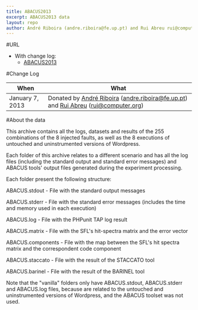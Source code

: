 ```yaml
---
title: ABACUS2013
excerpt: ABACUS2013 data
layout: repo
author: André Riboira (andre.riboira@fe.up.pt) and Rui Abreu rui@computer.org
---
```



#URL

  * With change log:
    * [ABACUS2013](https://terapromise.csc.ncsu.edu:8443/svn/repo/dump/ABACUS2013/)
    

#Change Log

When | What---- | ----
January 7, 2013 | Donated by [André Riboira](/repo/people/data-donors/promise3.html) (andre.riboira@fe.up.pt) and [Rui Abreu](/repo/people/data-donors/promise3.html) (rui@computer.org)

#About the data

This archive contains all the logs, datasets and results of the 255 combinations 
of the 8 injected faults, as well as the 8 executions of untouched and 
uninstrumented versions of Wordpress.

Each folder of this archive relates to a different scenario and has all the log 
files (including the standard output and standard error messages) and ABACUS 
tools' output files generated during the experiment processing.

Each folder present the following structure:

ABACUS.stdout     - File with the standard output messages

ABACUS.stderr     - File with the standard error messages (includes the time and memory used in each execution)

ABACUS.log        - File with the PHPunit TAP log result

ABACUS.matrix     - File with the SFL's hit-spectra matrix and the error vector

ABACUS.components - File with the map between the SFL's hit spectra matrix and the correspondent code component

ABACUS.staccato   - File with the result of the STACCATO tool

ABACUS.barinel    - File with the result of the BARINEL tool

Note that the "vanilla" folders only have ABACUS.stdout, ABACUS.stderr and 
ABACUS.log files, because are related to the untouched and uninstrumented 
versions of Wordpress, and the ABACUS toolset was not used.

